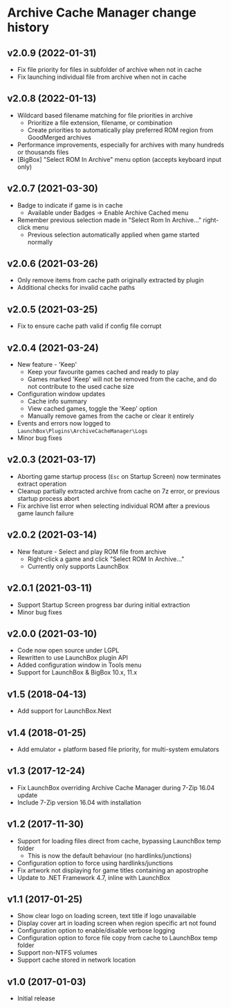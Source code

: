 # Archive Cache Manager change history
## v2.0.9 (2022-01-31)
* Fix file priority for files in subfolder of archive when not in cache
* Fix launching individual file from archive when not in cache

## v2.0.8 (2022-01-13)
* Wildcard based filename matching for file priorities in archive
    * Prioritize a file extension, filename, or combination
    * Create priorities to automatically play preferred ROM region from GoodMerged archives
* Performance improvements, especially for archives with many hundreds or thousands files
* [BigBox] "Select ROM In Archive" menu option (accepts keyboard input only)

## v2.0.7 (2021-03-30)
* Badge to indicate if game is in cache
    * Available under Badges -> Enable Archive Cached menu
* Remember previous selection made in "Select Rom In Archive..." right-click menu
    * Previous selection automatically applied when game started normally

## v2.0.6 (2021-03-26)
* Only remove items from cache path originally extracted by plugin
* Additional checks for invalid cache paths

## v2.0.5 (2021-03-25)
* Fix to ensure cache path valid if config file corrupt

## v2.0.4 (2021-03-24)
* New feature - 'Keep'
    * Keep your favourite games cached and ready to play
    * Games marked 'Keep' will not be removed from the cache, and do not contribute to the used cache size
* Configuration window updates
    * Cache info summary
    * View cached games, toggle the 'Keep' option
    * Manually remove games from the cache or clear it entirely
* Events and errors now logged to `LaunchBox\Plugins\ArchiveCacheManager\Logs`
* Minor bug fixes

## v2.0.3 (2021-03-17)
* Aborting game startup process (`Esc` on Startup Screen) now terminates extract operation
* Cleanup partially extracted archive from cache on 7z error, or previous startup process abort
* Fix archive list error when selecting individual ROM after a previous game launch failure

## v2.0.2 (2021-03-14)
* New feature - Select and play ROM file from archive
    * Right-click a game and click "Select ROM In Archive..."
    * Currently only supports LaunchBox

## v2.0.1 (2021-03-11)
* Support Startup Screen progress bar during initial extraction
* Minor bug fixes

## v2.0.0 (2021-03-10)
* Code now open source under LGPL
* Rewritten to use LaunchBox plugin API
* Added configuration window in Tools menu
* Support for LaunchBox & BigBox 10.x, 11.x

## v1.5 (2018-04-13)
* Add support for LaunchBox.Next

## v1.4 (2018-01-25)
* Add emulator + platform based file priority, for multi-system emulators

## v1.3 (2017-12-24)
* Fix LaunchBox overriding Archive Cache Manager during 7-Zip 16.04 update
* Include 7-Zip version 16.04 with installation

## v1.2 (2017-11-30)
* Support for loading files direct from cache, bypassing LaunchBox temp folder
    * This is now the default behaviour (no hardlinks/junctions)
* Configuration option to force using hardlinks/junctions
* Fix artwork not displaying for game titles containing an apostrophe
* Update to .NET Framework 4.7, inline with LaunchBox

## v1.1 (2017-01-25)
* Show clear logo on loading screen, text title if logo unavailable
* Display cover art in loading screen when region specific art not found
* Configuration option to enable/disable verbose logging
* Configuration option to force file copy from cache to LaunchBox temp folder
* Support non-NTFS volumes
* Support cache stored in network location

## v1.0 (2017-01-03)
* Initial release